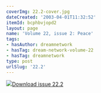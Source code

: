 ```yaml
---
coverImg: 22.2-cover.jpg
dateCreated: '2003-04-01T11:32:52'
itemId: bcphbvjopd2
layout: page
name: 'Volume 22, issue 2: Peace'
tags:
- hasAuthor: dreamnetwork
- hasTag: dream-network-volume-22
- hasTag: dreamnetwork
type: post
urlSlug: '22.2'
---
```

<img class="card-journal-img" src="../images/22.2-rect.jpg"/><a href="../files/pdfs/Volume_22/22.2_evolution_II.pdf" download="">Download issue 22.2</a>
